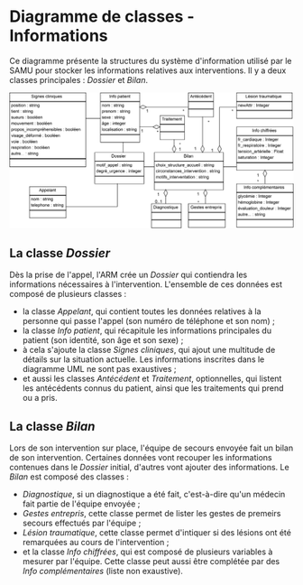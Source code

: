 Diagramme de classes - Informations
===================================

Ce diagramme présente la structures du système d'information utilisé par le SAMU pour stocker les informations relatives aux interventions. Il y a deux classes principales : *Dossier* et *Bilan*.

![Diagrammes de classes - Informations](../exports/classes_informations.png "Diagrammes de classes - Informations")

La classe *Dossier*
-------------------

Dès la prise de l'appel, l'ARM crée un *Dossier* qui contiendra les informations nécessaires à l'intervention. L'ensemble de ces données est composé de plusieurs classes :
* la classe *Appelant*, qui contient toutes les données relatives à la personne qui passe l'appel (son numéro de téléphone et son nom) ;
* la classe *Info patient*, qui récapitule les informations principales du patient (son identité, son âge et son sexe) ;
* à cela s'ajoute la classe *Signes cliniques*, qui ajout une multitude de détails sur la situation actuelle. Les informations inscrites dans le diagramme UML ne sont pas exaustives ;
* et aussi les classes *Antécédent* et *Traitement*, optionnelles, qui listent les antécédents connus du patient, ainsi que les traitements qui prend ou a pris.


La classe *Bilan*
-----------------

Lors de son intervention sur place, l'équipe de secours envoyée fait un bilan de son intervention. Certaines données vont recouper les informations contenues dans le *Dossier* initial, d'autres vont ajouter des informations. Le *Bilan* est composé des classes :
* *Diagnostique*, si un diagnostique a été fait, c'est-à-dire qu'un médecin fait partie de l'équipe envoyée ;
* *Gestes entrepris*, cette classe permet de lister les gestes de premeirs secours effectués par l'équipe ;
* *Lésion traumatique*, cette classe permet d'intiquer si des lésions ont été remarquées au cours de l'intervention ;
* et la classe *Info chiffrées*, qui est composé de plusieurs variables à mesurer par l'équipe. Cette classe peut aussi être complétée par des *Info complémentaires* (liste non exaustive).
